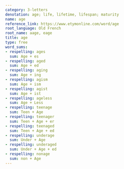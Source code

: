 ```yaml
---
category: 3-letters
denotation: age; life, lifetime, lifespan; maturity
name: age
reference_link: https://www.etymonline.com/word/age
root_language: Old French
root_name: aage, eage
title: age
type: free
word_sums:
- respelling: ages
  sum: Age + es
- respelling: aged
  sum: Age + ed
- respelling: aging
  sum: Age + ing
- respelling: agism
  sum: Age + ism
- respelling: agist
  sum: Age + ist
- respelling: ageless
  sum: Age + Less
- respelling: teenage
  sum: Teen + Age
- respelling: teenager
  sum: Teen + Age + er
- respelling: teenaged
  sum: Teen + Age + ed
- respelling: underage
  sum: Under + Age
- respelling: underaged
  sum: Under + Age + ed
- respelling: nonage
  sum: non + Age
---
```

